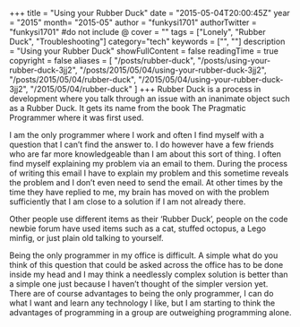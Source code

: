 +++
title = "Using your Rubber Duck"
date = "2015-05-04T20:00:45Z"
year = "2015"
month= "2015-05"
author = "funkysi1701"
authorTwitter = "funkysi1701" #do not include @
cover = ""
tags = ["Lonely",  "Rubber Duck", "Troubleshooting"]
category="tech"
keywords = ["", ""]
description =  "Using your Rubber Duck"
showFullContent = false
readingTime = true
copyright = false
aliases = [
    "/posts/rubber-duck",
    "/posts/using-your-rubber-duck-3jj2",
    "/posts/2015/05/04/using-your-rubber-duck-3jj2",
    "/posts/2015/05/04/rubber-duck",
    "/2015/05/04/using-your-rubber-duck-3jj2",
    "/2015/05/04/rubber-duck"
]
+++
Rubber Duck is a process in development where you talk through an issue with an inanimate object such as a Rubber Duck. It gets its name from the book The Pragmatic Programmer where it was first used.

I am the only programmer where I work and often I find myself with a question that I can’t find the answer to. I do however have a few friends who are far more knowledgeable than I am about this sort of thing. I often find myself explaining my problem via an email to them. During the process of writing this email I have to explain my problem and this sometime reveals the problem and I don’t even need to send the email. At other times by the time they have replied to me, my brain has moved on with the problem sufficiently that I am close to a solution if I am not already there.

Other people use different items as their ‘Rubber Duck’, people on the code newbie forum have used items such as a cat, stuffed octopus, a Lego minfig, or just plain old talking to yourself.

Being the only programmer in my office is difficult. A simple what do you think of this question that could be asked across the office has to be done inside my head and I may think a needlessly complex solution is better than a simple one just because I haven’t thought of the simpler version yet. There are of course advantages to being the only programmer, I can do what I want and learn any technology I like, but I am starting to think the advantages of programming in a group are outweighing programming alone.
